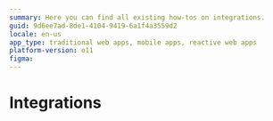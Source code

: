 ```yaml
---
summary: Here you can find all existing how-tos on integrations.
guid: 9d6ee7ad-8de1-4104-9419-6a1f4a3559d2
locale: en-us
app_type: traditional web apps, mobile apps, reactive web apps
platform-version: o11
figma:
---
```


# Integrations
